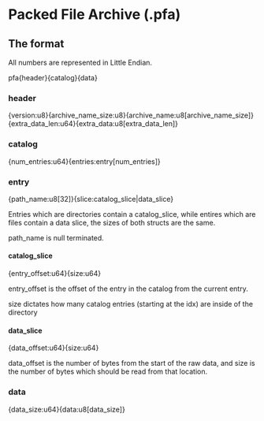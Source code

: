 # Packed File Archive (.pfa)

## The format
All numbers are represented in Little Endian.

pfa{header}{catalog}{data}

### header
{version:u8}{archive_name_size:u8}{archive_name:u8\[archive_name_size\]}{extra_data_len:u64}{extra_data:u8\[extra_data_len\]}

### catalog
{num_entries:u64}{entries:entry\[num_entries\]}

### entry
{path_name:u8\[32\]}{slice:catalog_slice|data_slice}

Entries which are directories contain a catalog_slice, while entires which are files contain a data slice, the sizes of both structs are the same.

path_name is null terminated.

#### catalog_slice
{entry_offset:u64}{size:u64}

entry_offset is the offset of the entry in the catalog from the current entry.

size dictates how many catalog entries (starting at the idx) are inside of the directory

#### data_slice
{data_offset:u64}{size:u64}

data_offset is the number of bytes from the start of the raw data, and size is the number of bytes which should be read from that location.

### data
{data_size:u64}{data:u8\[data_size\]}
